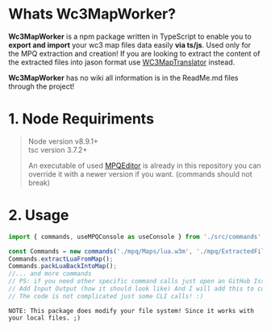 # Whats Wc3MapWorker?
**Wc3MapWorker** is a npm package written in TypeScript to enable you to **export and import** your wc3 map files data easily **via ts/js**. Used only for the MPQ extraction and creation! If you are looking to extract the content of the extracted files into jason format use [WC3MapTranslator](https://github.com/ChiefOfGxBxL/WC3MapTranslator) instead.

**Wc3MapWorker** has no wiki all information is in the ReadMe.md files through the project!

# 1. Node Requiriments
> Node version v8.9.1+  
> tsc version 3.7.2+  
>   
>An executable of used [MPQEditor](http://www.zezula.net/en/mpq/download.html) is already in this repository you can override it with a newer version if you want. (commands should not break)

# 2. Usage
```ts
import { commands, useMPQConsole as useConsole } from './src/commands';

const Commands = new commands('./mpq/Maps/lua.w3m', './mpq/ExtractedFiles', useConsole.useConsole);
Commands.extractLuaFromMap();
Commands.packLuaBackIntoMap();
//... and more commands
// PS: if you need other specific command calls just open an GitHub Issue
// Add Input Output (how it should look like) And I will add this to command to the lib. Or create it yourself make a PR I review it then ;)
// The code is not complicated just some CLI calls! :)
```
```console
NOTE: This package does modify your file system! Since it works with your local files. ;)
```